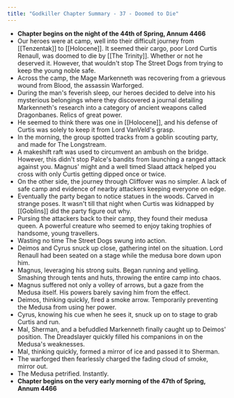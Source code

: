 ```yaml
---
title: "Godkiller Chapter Summary - 37 - Doomed to Die"
---
```

- **Chapter begins on the night of the 44th of Spring, Annum 4466**
- Our heroes were at camp, well into their difficult journey from [[Tenzentak]] to [[Holocene]]. It seemed their cargo, poor Lord Curtis Renaull, was doomed to die by [[The Trinity]]. Whether or not he deserved it. However, that wouldn't stop The Street Dogs from trying to keep the young noble safe.
- Across the camp, the Mage Markenneth was recovering from a grievous wound from Blood, the assassin Warforged.
- During the man's feverish sleep, our heroes decided to delve into his mysterious belongings where they discovered a journal detailing Markenneth's research into a category of ancient weapons called Dragonbanes. Relics of great power.
- He seemed to think there was one in [[Holocene]], and his defense of Curtis was solely to keep it from Lord VanVeld's grasp.
- In the morning, the group spotted tracks from a goblin scouting party, and made for The Longstream.
- A makeshift raft was used to circumvent an ambush on the bridge. However, this didn't stop Palce's bandits from launching a ranged attack against you. Magnus' might and a well timed Slaad attack helped you cross with only Curtis getting dipped once or twice.
- On the other side, the journey through Cliffover was no simpler. A lack of safe camp and evidence of nearby attackers keeping everyone on edge.
- Eventually the party began to notice statues in the woods. Carved in strange poses. It wasn't till that night when Curtis was kidnapped by [[Goblins]] did the party figure out why.
- Pursing the attackers back to their camp, they found their medusa queen. A powerful creature who seemed to enjoy taking trophies of handsome, young travellers.
- Wasting no time The Street Dogs swung into action.
- Deimos and Cyrus snuck up close, gathering intel on the situation. Lord Renaull had been seated on a stage while the medusa bore down upon him.
- Magnus, leveraging his strong suits. Began running and yelling. Smashing through tents and huts, throwing the entire camp into chaos.
- Magnus suffered not only a volley of arrows, but a gaze from the Medusa itself. His powers barely saving him from the effect.
- Deimos, thinking quickly, fired a smoke arrow. Temporarily preventing the Medusa from using her power.
- Cyrus, knowing his cue when he sees it, snuck up on to stage to grab Curtis and run.
- Mal, Sherman, and a befuddled Markenneth finally caught up to Deimos' position. The Dreadslayer quickly filled his companions in on the Medusa's weaknesses.
- Mal, thinking quickly, formed a mirror of ice and passed it to Sherman.
- The warforged then fearlessly charged the fading cloud of smoke, mirror out.
- The Medusa petrified. Instantly.
- **Chapter begins on the very early morning of the 47th of Spring, Annum 4466**